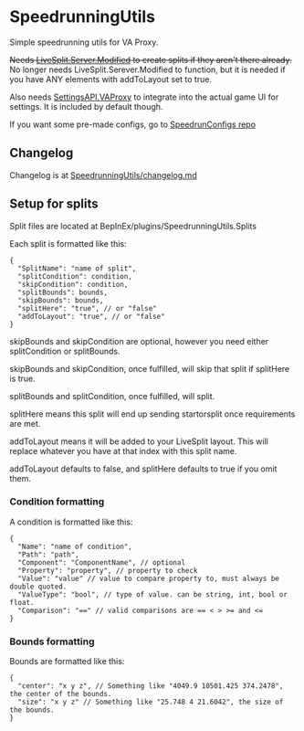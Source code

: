 # SpeedrunningUtils

Simple speedrunning utils for VA Proxy.

~~Needs [LiveSplit.Server.Modified](https://github.com/tairasoul/LiveSplit.Server.Modified) to create splits if they aren't there already.~~
No longer needs LiveSplit.Serever.Modified to function, but it is needed if you have ANY elements with addToLayout set to true.

Also needs [SettingsAPI.VAProxy](https://github.com/tairasoul/SettingsAPI.VAProxy) to integrate into the actual game UI for settings. It is included by default though.

If you want some pre-made configs, go to [SpeedrunConfigs repo](https://github.com/tairasoul/VAProxy.SpeedrunConfigs)

## Changelog

Changelog is at [SpeedrunningUtils/changelog.md](https://github.com/tairasoul/VAProxy.SpeedrunningUtils/blob/master/changelog.md)

## Setup for splits

Split files are located at BepInEx/plugins/SpeedrunningUtils.Splits

Each split is formatted like this:

```json5
{
  "SplitName": "name of split",
  "splitCondition": condition,
  "skipCondition": condition,
  "splitBounds": bounds,
  "skipBounds": bounds,
  "splitHere": "true", // or "false"
  "addToLayout": "true", // or "false"
}
```

skipBounds and skipCondition are optional, however you need either splitCondition or splitBounds.

skipBounds and skipCondition, once fulfilled, will skip that split if splitHere is true.

splitBounds and splitCondition, once fulfilled, will split.

splitHere means this split will end up sending startorsplit once requirements are met.

addToLayout means it will be added to your LiveSplit layout. This will replace whatever you have at that index with this split name.

addToLayout defaults to false, and splitHere defaults to true if you omit them.

### Condition formatting

A condition is formatted like this:

```json5
{
  "Name": "name of condition",
  "Path": "path",
  "Component": "ComponentName", // optional
  "Property": "property", // property to check
  "Value": "value" // value to compare property to, must always be double quoted.
  "ValueType": "bool", // type of value. can be string, int, bool or float.
  "Comparison": "==" // valid comparisons are == < > >= and <=
}
```

### Bounds formatting

Bounds are formatted like this:

```json5
{
  "center": "x y z", // Something like "4049.9 10501.425 374.2478", the center of the bounds.
  "size": "x y z" // Something like "25.748 4 21.6042", the size of the bounds.
}
```
